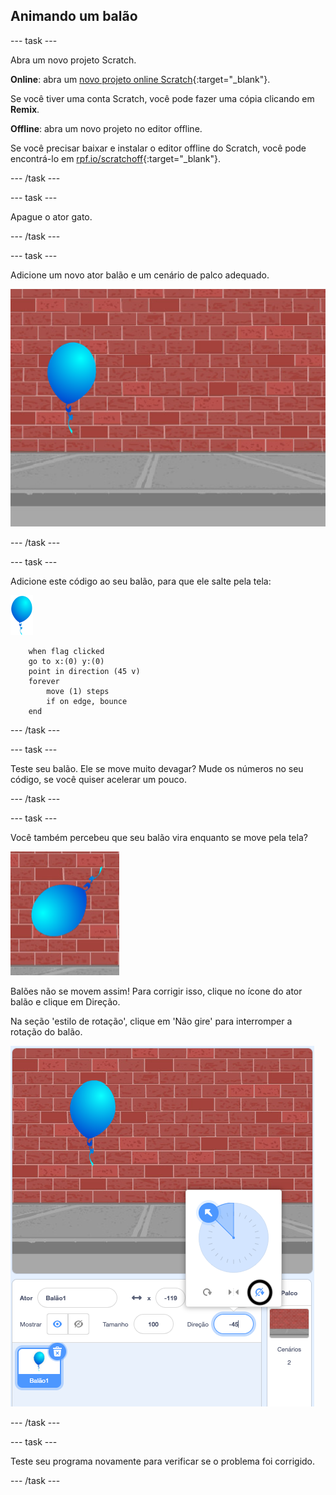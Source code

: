 ## Animando um balão

--- task ---

Abra um novo projeto Scratch.

**Online**: abra um [novo projeto online Scratch](http://rpf.io/scratch-new){:target="_blank"}.

Se você tiver uma conta Scratch, você pode fazer uma cópia clicando em **Remix**.

**Offline**: abra um novo projeto no editor offline.

Se você precisar baixar e instalar o editor offline do Scratch, você pode encontrá-lo em [rpf.io/scratchoff](http://rpf.io/scratchoff){:target="_blank"}.

--- /task ---

--- task ---

Apague o ator gato.

--- /task ---

--- task ---

Adicione um novo ator balão e um cenário de palco adequado.

![cenário e ator balão](images/balloons-balloon.png)

--- /task ---


--- task ---

Adicione este código ao seu balão, para que ele salte pela tela:

![ator balão](images/balloon-sprite.png)

```blocks3
    when flag clicked
    go to x:(0) y:(0)
    point in direction (45 v)
    forever
        move (1) steps
        if on edge, bounce
    end
```

--- /task ---

--- task ---

Teste seu balão. Ele se move muito devagar? Mude os números no seu código, se você quiser acelerar um pouco.

--- /task ---

--- task ---

Você também percebeu que seu balão vira enquanto se move pela tela?

![balão de cabeça para baixo](images/balloons-flip.png)

Balões não se movem assim! Para corrigir isso, clique no ícone do ator balão e clique em Direção.

Na seção 'estilo de rotação', clique em 'Não gire' para interromper a rotação do balão.

![opção de estilo de rotação](images/balloons-lock-annotated.png)

--- /task ---

--- task ---

Teste seu programa novamente para verificar se o problema foi corrigido.

--- /task ---
